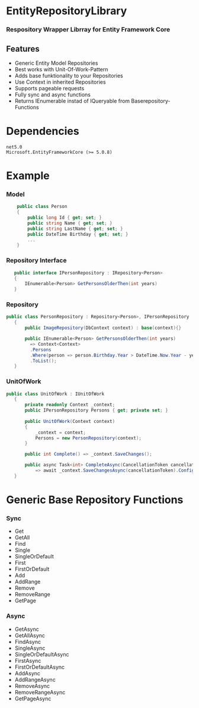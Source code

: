 
# EntityRepositoryLibrary
### Respository Wrapper Librray for Entity Framework Core 
## Features
- Generic Entity Model Repositories
- Best works with Unit-Of-Work-Pattern
- Adds base funktionality to your Repositories
- Use Context in inherited Repositories
- Supports pageable requests
- Fully sync and async functions
- Returns IEnumerable instad of IQueryable from Baserepository-Functions

# Dependencies
    net5.0
    Microsoft.EntityFrameworkCore (>= 5.0.8)

# Example
### Model
```csharp 
    public class Person
    {
        public long Id { get; set; }
        public string Name { get; set; }
        public string LastName { get; set; }
        public DateTime Birthday { get; set; }
        ...
    }
```
 ### Repository Interface
 ```csharp 
    public interface IPersonRepository : IRepository<Person>
    {
        IEnumerable<Person> GetPersonsOlderThen(int years)
    }
```
 ### Repository 
 ```csharp 
public class PersonRepository : Repository<Person>, IPersonRepository
    {
        public ImageRepository(DbContext context) : base(context){}

        public IEnumerable<Person> GetPersonsOlderThen(int years)
          => Context<Context>
          .Persons
          .Where(person => person.Birthday.Year > DateTime.Now.Year - years)
          .ToList();
    }
```

 ### UnitOfWork 
 ```csharp 
 public class UnitOfWork : IUnitOfWork
    {
        private readonly Context _context;
        public IPersonRepository Persons { get; private set; }
        
        public UnitOfWork(Context context)
        {
            _context = context;
            Persons = new PersonRepository(context);
        }

        public int Complete() => _context.SaveChanges();

        public async Task<int> CompleteAsync(CancellationToken cancellationToken = default)
            => await _context.SaveChangesAsync(cancellationToken).ConfigureAwait(false);
    }
```

# Generic Base Repository Functions
### Sync
- Get
- GetAll
- Find
- Single
- SingleOrDefault
- First
- FirstOrDefault
- Add
- AddRange
- Remove
- RemoveRange
- GetPage
    
### Async
- GetAsync
- GetAllAsync
- FindAsync
- SingleAsync
- SingleOrDefaultAsync
- FirstAsync
- FirstOrDefaultAsync
- AddAsync
- AddRangeAsync
- RemoveAsync
- RemoveRangeAsync
- GetPageAsync
